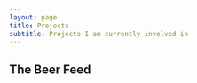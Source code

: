 ```yaml
---
layout: page
title: Projects
subtitle: Projects I am currently involved in
---
```


## The Beer Feed

